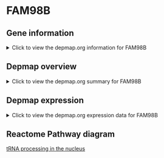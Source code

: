<h1>FAM98B</h1>

<h2>Gene information</h2>
<details>
  <summary>Click to view the depmap.org information for FAM98B</summary>
  <iframe src="https://depmap.org/portal/gene/FAM98B?tab=about" style="border:none;width:100%;height:800px"></iframe>
</details>

<h2>Depmap overview</h2>
<details>
  <summary>Click to view the depmap.org summary for FAM98B</summary>
  <iframe src="https://depmap.org/portal/gene/FAM98B?tab=overview" style="border:none;width:100%;height:800px"></iframe>
</details>

<h2>Depmap expression</h2>
<details>
  <summary>Click to view the depmap.org expression data for FAM98B</summary>
  <iframe src="https://depmap.org/portal/gene/FAM98B?tab=characterization" style="border:none;width:100%;height:800px"></iframe>
</details>



<h2>Reactome Pathway diagram</h2>
<a href="https://reactome.org/PathwayBrowser/#/R-HSA-6784531" target="_BLANK">tRNA processing in the nucleus</a>




